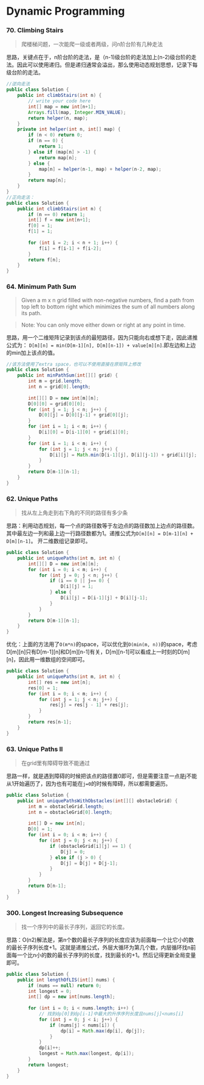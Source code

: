 # Dynamic Programming

### 70. Climbing Stairs

> 爬楼梯问题，一次能爬一级或者两级，问n阶台阶有几种走法

思路，关键点在于，n阶台阶的走法，是（n-1)级台阶的走法加上(n-2)级台阶的走法。因此可以使用递归。但是递归通常会溢出，那么使用动态规划思想，记录下每级台阶的走法。


```java
//逆向走法
public class Solution {
    public int climbStairs(int n) {
        // write your code here
        int[] map = new int[n+1];
        Arrays.fill(map, Integer.MIN_VALUE);
        return helper(n, map);
    }
    private int helper(int n, int[] map) {
        if (n < 0) return 0;
        if (n == 0) {
            return 1;
        } else if (map[n] > -1) {
            return map[n];
        } else {
            map[n] = helper(n-1, map) + helper(n-2, map);
        }
        return map[n];
    }
}
//正向走法：
public class Solution {
    public int climbStairs(int n) {
        if (n == 0) return 1;
        int[] f = new int[n+1];
        f[0] = 1;
        f[1] = 1;
        
        for (int i = 2; i < n + 1; i++) {
            f[i] = f[i-1] + f[i-2];
        }
        return f[n];
    }
}
```

### 64. Minimum Path Sum

> Given a m x n grid filled with non-negative numbers, find a path from top left to bottom right which minimizes the sum of all numbers along its path.

> Note: You can only move either down or right at any point in time.


思路，用一个二维矩阵记录到该点的最短路径，因为只能向右或想下走，因此递推公式为：
`D[m][n] = min(D[m-1][n], D[m][n-1]) + value[m][n]`.即左边和上边的min加上该点的值。

```java
//该方法使用了extra space，也可以不使用直接在原矩阵上修改
public class Solution {
    public int minPathSum(int[][] grid) {
        int m = grid.length;
        int n = grid[0].length;
        
        int[][] D = new int[m][n];
        D[0][0] = grid[0][0];
        for (int j = 1; j < n; j++) {
            D[0][j] = D[0][j-1] + grid[0][j];
        }
        for (int i = 1; i < m; i++) {
            D[i][0] = D[i-1][0] + grid[i][0];
        }
        for (int i = 1; i < m; i++) {
            for (int j = 1; j < n; j++) {
                D[i][j] = Math.min(D[i-1][j], D[i][j-1]) + grid[i][j];
            }
        }
        return D[m-1][n-1];
    }
}
```

### 62. Unique Paths

> 找从左上角走到右下角的不同的路径有多少条


思路：利用动态规划，每一个点的路径数等于左边点的路径数加上边点的路径数。其中最左边一列和最上边一行路径数都为1。递推公式为`D[m][n] = D[m-1][n] + D[m][n-1]`。
开二维数组记录即可。

```java
public class Solution {
    public int uniquePaths(int m, int n) {
        int[][] D = new int[m][n];
        for (int i = 0; i < m; i++) {
            for (int j = 0; j < n; j++) {
                if (i == 0 || j== 0) {
                    D[i][j] = 1;
                } else {
                    D[i][j] = D[i-1][j] + D[i][j-1];
                }
            }
        }
        return D[m-1][n-1];
    }
}
```
优化：上面的方法用了`O(m*n)`的space，可以优化到`O(min(m, n))`的space，考虑D[m][n]只有D[m-1][n]和D[m][n-1]有关，D[m][n-1]可以看成上一时刻的D[m][n]，因此用一维数组的空间即可。

```java
public class Solution {
    public int uniquePaths(int m, int n) {
        int[] res = new int[n];
        res[0] = 1;
        for (int i = 0; i < m; i++) {
            for (int j = 1; j < n; j++) {
                res[j] = res[j - 1] + res[j];
            }
        }
        return res[n-1];
    }
}
```

### 63. Unique Paths II

> 在grid里有障碍导致不能通过

思路一样，就是遇到障碍的时候把该点的路径置0即可，但是需要注意一点是j不能从1开始遍历了，因为也有可能在`j=0`的时候有障碍，所以都需要遍历。

```java
public class Solution {
    public int uniquePathsWithObstacles(int[][] obstacleGrid) {
        int m = obstacleGrid.length;
        int n = obstacleGrid[0].length;
        
        int[] D = new int[n];
        D[0] = 1;
        for (int i = 0; i < m; i++) {
            for (int j = 0; j < n; j++) {
                if (obstacleGrid[i][j] == 1) {
                    D[j] = 0;
                } else if (j > 0) {
                    D[j] = D[j] + D[j-1];
                }
            }
        }
        return D[n-1];
    }
}
```

### 300. Longest Increasing Subsequence

> 找一个序列中的最长子序列，返回它的长度。

思路：O(n2)解法是，第n个数的最长子序列的长度应该为前面每一个比它小的数的最长子序列长度+1。这就是递推公式，外层大循环为第几个数，内层循环找n前面每一个比n小的数的最长子序列的长度，找到最长的+1。然后记得更新全局变量即可。

```java
public class Solution {
    public int lengthOfLIS(int[] nums) {
        if (nums == null) return 0;
        int longest = 0;
        int[] dp = new int[nums.length];
        
        for (int i = 0; i < nums.length; i++) {
            // 找到dp[0]到dp[i-1]中最大的升序序列长度且nums[j]<nums[i]
            for (int j = 0; j < i; j++) {
                if (nums[j] < nums[i]) {
                    dp[i] = Math.max(dp[i], dp[j]);
                }
            }
            dp[i]++;
            longest = Math.max(longest, dp[i]);
        }
        return longest;
    }
}
```